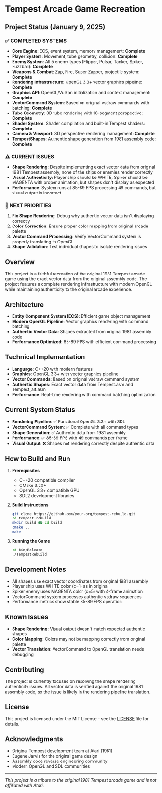 # Tempest Arcade Game Recreation

## Project Status (January 9, 2025)

### ✅ **COMPLETED SYSTEMS**
- **Core Engine**: ECS, event system, memory management: **Complete**
- **Player System**: Movement, tube geometry, collision: **Complete**
- **Enemy System**: All 5 enemy types (Flipper, Pulsar, Tanker, Spiker, Fuzzball): **Complete**
- **Weapons & Combat**: Zap, Fire, Super Zapper, projectile system: **Complete**
- **Rendering Infrastructure**: OpenGL 3.3+ vector graphics pipeline: **Complete**
- **Graphics API**: OpenGL/Vulkan initialization and context management: **Complete**
- **VectorCommand System**: Based on original vsdraw commands with batching: **Complete**
- **Tube Geometry**: 3D tube rendering with 16-segment perspective: **Complete**
- **Shader System**: Shader compilation and built-in Tempest shaders: **Complete**
- **Camera & Viewport**: 3D perspective rendering management: **Complete**
- **TempestShapes**: Authentic shape generation from 1981 assembly code: **Complete**

### ⚠️ **CURRENT ISSUES**
- **Shape Rendering**: Despite implementing exact vector data from original 1981 Tempest assembly, none of the ships or enemies render correctly
- **Visual Authenticity**: Player ship should be WHITE, Spiker should be MAGENTA with proper animation, but shapes don't display as expected
- **Performance**: System runs at 85-89 FPS processing 49 commands, but visual output is incorrect

### 🔨 **NEXT PRIORITIES**
1. **Fix Shape Rendering**: Debug why authentic vector data isn't displaying correctly
2. **Color Correction**: Ensure proper color mapping from original arcade palette
3. **Vector Command Processing**: Verify VectorCommand system is properly translating to OpenGL
4. **Shape Validation**: Test individual shapes to isolate rendering issues

## Overview
This project is a faithful recreation of the original 1981 Tempest arcade game using the exact vector data from the original assembly code. The project features a complete rendering infrastructure with modern OpenGL while maintaining authenticity to the original arcade experience.

## Architecture
- **Entity Component System (ECS)**: Efficient game object management
- **Modern OpenGL Pipeline**: Vector graphics rendering with command batching
- **Authentic Vector Data**: Shapes extracted from original 1981 assembly code
- **Performance Optimized**: 85-89 FPS with efficient command processing

## Technical Implementation
- **Language**: C++20 with modern features
- **Graphics**: OpenGL 3.3+ with vector graphics pipeline
- **Vector Commands**: Based on original vsdraw command system
- **Authentic Shapes**: Exact vector data from Tempest.asm and Tempest_alt.asm
- **Performance**: Real-time rendering with command batching optimization

## Current System Status
- **Rendering Pipeline**: ✅ Functional OpenGL 3.3+ with SDL
- **VectorCommand System**: ✅ Complete with all command types
- **Shape Generation**: ✅ Authentic data from 1981 assembly
- **Performance**: ✅ 85-89 FPS with 49 commands per frame
- **Visual Output**: ❌ Shapes not rendering correctly despite authentic data

## How to Build and Run

1. **Prerequisites**
   - C++20 compatible compiler
   - CMake 3.20+
   - OpenGL 3.3+ compatible GPU
   - SDL2 development libraries

2. **Build Instructions**
   ```bash
   git clone https://github.com/your-org/tempest-rebuild.git
   cd tempest-rebuild
   mkdir build && cd build
   cmake ..
   make
   ```

3. **Running the Game**
   ```bash
   cd bin/Release
   ./TempestRebuild
   ```

## Development Notes
- All shapes use exact vector coordinates from original 1981 assembly
- Player ship uses WHITE color (c=1) as in original
- Spiker enemy uses MAGENTA color (c=5) with 4-frame animation
- VectorCommand system processes authentic vsdraw sequences
- Performance metrics show stable 85-89 FPS operation

## Known Issues
- **Shape Rendering**: Visual output doesn't match expected authentic shapes
- **Color Mapping**: Colors may not be mapping correctly from original palette
- **Vector Translation**: VectorCommand to OpenGL translation needs debugging

## Contributing
The project is currently focused on resolving the shape rendering authenticity issues. All vector data is verified against the original 1981 assembly code, so the issue is likely in the rendering pipeline translation.

## License
This project is licensed under the MIT License - see the [LICENSE](LICENSE) file for details.

## Acknowledgments
- Original Tempest development team at Atari (1981)
- Eugene Jarvis for the original game design
- Assembly code reverse engineering community
- Modern OpenGL and SDL communities

---

*This project is a tribute to the original 1981 Tempest arcade game and is not affiliated with Atari.* 